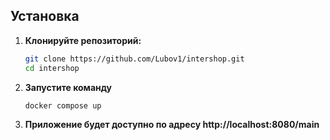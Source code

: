 ## Установка
1. **Клонируйте репозиторий:**
   ```sh
   git clone https://github.com/Lubov1/intershop.git
   cd intershop

2. **Запустите команду**
    ```sh
    docker compose up

3. **Приложение будет доступно по адресу http://localhost:8080/main**